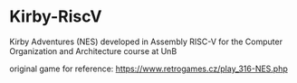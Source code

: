 # Kirby-RiscV
Kirby Adventures (NES) developed in Assembly RISC-V for the Computer Organization and Architecture course at UnB

original game for reference: https://www.retrogames.cz/play_316-NES.php

